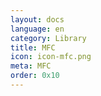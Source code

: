 ```yaml
---
layout: docs
language: en
category: Library
title: MFC
icon: icon-mfc.png
meta: MFC
order: 0x10
---
```

